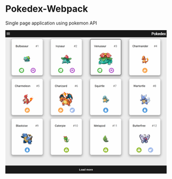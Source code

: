 # Pokedex-Webpack

Single page application using pokemon API

<img src="https://github.com/Rufi512/Pokedex-Webpack/blob/main/Capture.png" alt="Capture.png"/>
